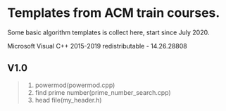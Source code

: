 # Templates from ACM train courses.
Some basic algorithm templates is collect here, start since July 2020.

Microsoft Visual C++ 2015-2019 redistributable - 14.26.28808

## V1.0

> 1. powermod(powermod.cpp)
> 2. find prime number(prime_number_search.cpp)
> 3. head file(my_header.h)